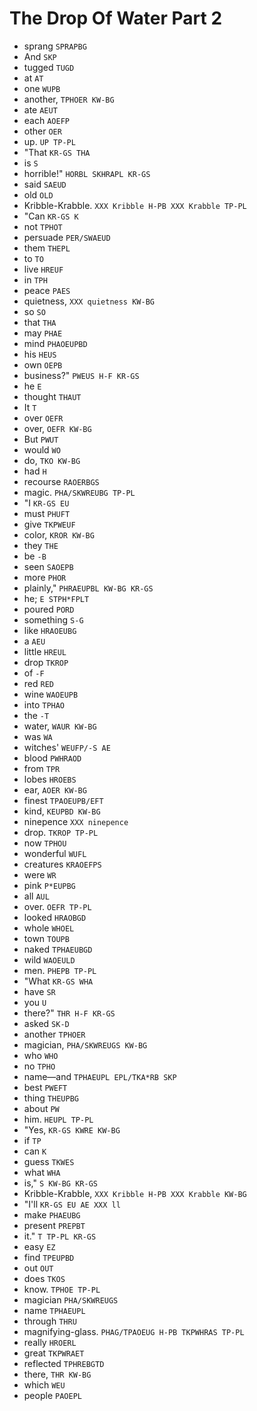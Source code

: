 # The Drop Of Water Part 2

* sprang `SPRAPBG`
* And `SKP`
* tugged `TUGD`
* at `AT`
* one `WUPB`
* another, `TPHOER KW-BG`
* ate `AEUT`
* each `AOEFP`
* other `OER`
* up. `UP TP-PL`
* "That `KR-GS THA`
* is `S`
* horrible!" `HORBL SKHRAPL KR-GS`
* said `SAEUD`
* old `OLD`
* Kribble-Krabble. `XXX Kribble H-PB XXX Krabble TP-PL`
* "Can `KR-GS K`
* not `TPHOT`
* persuade `PER/SWAEUD`
* them `THEPL`
* to `TO`
* live `HREUF`
* in `TPH`
* peace `PAES`
* quietness, `XXX quietness KW-BG`
* so `SO`
* that `THA`
* may `PHAE`
* mind `PHAOEUPBD`
* his `HEUS`
* own `OEPB`
* business?" `PWEUS H-F KR-GS`
* he `E`
* thought `THAUT`
* It `T`
* over `OEFR`
* over, `OEFR KW-BG`
* But `PWUT`
* would `WO`
* do, `TKO KW-BG`
* had `H`
* recourse `RAOERBGS`
* magic. `PHA/SKWREUBG TP-PL`
* "I `KR-GS EU`
* must `PHUFT`
* give `TKPWEUF`
* color, `KROR KW-BG`
* they `THE`
* be `-B`
* seen `SAOEPB`
* more `PHOR`
* plainly," `PHRAEUPBL KW-BG KR-GS`
* he; `E STPH*FPLT`
* poured `PORD`
* something `S-G`
* like `HRAOEUBG`
* a `AEU`
* little `HREUL`
* drop `TKROP`
* of `-F`
* red `RED`
* wine `WAOEUPB`
* into `TPHAO`
* the `-T`
* water, `WAUR KW-BG`
* was `WA`
* witches' `WEUFP/-S AE`
* blood `PWHRAOD`
* from `TPR`
* lobes `HROEBS`
* ear, `AOER KW-BG`
* finest `TPAOEUPB/EFT`
* kind, `KEUPBD KW-BG`
* ninepence `XXX ninepence`
* drop. `TKROP TP-PL`
* now `TPHOU`
* wonderful `WUFL`
* creatures `KRAOEFPS`
* were `WR`
* pink `P*EUPBG`
* all `AUL`
* over. `OEFR TP-PL`
* looked `HRAOBGD`
* whole `WHOEL`
* town `TOUPB`
* naked `TPHAEUBGD`
* wild `WAOEULD`
* men. `PHEPB TP-PL`
* "What `KR-GS WHA`
* have `SR`
* you `U`
* there?" `THR H-F KR-GS`
* asked `SK-D`
* another `TPHOER`
* magician, `PHA/SKWREUGS KW-BG`
* who `WHO`
* no `TPHO`
* name—and `TPHAEUPL EPL/TKA*RB SKP`
* best `PWEFT`
* thing `THEUPBG`
* about `PW`
* him. `HEUPL TP-PL`
* "Yes, `KR-GS KWRE KW-BG`
* if `TP`
* can `K`
* guess `TKWES`
* what `WHA`
* is," `S KW-BG KR-GS`
* Kribble-Krabble, `XXX Kribble H-PB XXX Krabble KW-BG`
* "I'll `KR-GS EU AE XXX ll`
* make `PHAEUBG`
* present `PREPBT`
* it." `T TP-PL KR-GS`
* easy `EZ`
* find `TPEUPBD`
* out `OUT`
* does `TKOS`
* know. `TPHOE TP-PL`
* magician `PHA/SKWREUGS`
* name `TPHAEUPL`
* through `THRU`
* magnifying-glass. `PHAG/TPAOEUG H-PB TKPWHRAS TP-PL`
* really `HROERL`
* great `TKPWRAET`
* reflected `TPHREBGTD`
* there, `THR KW-BG`
* which `WEU`
* people `PAOEPL`
